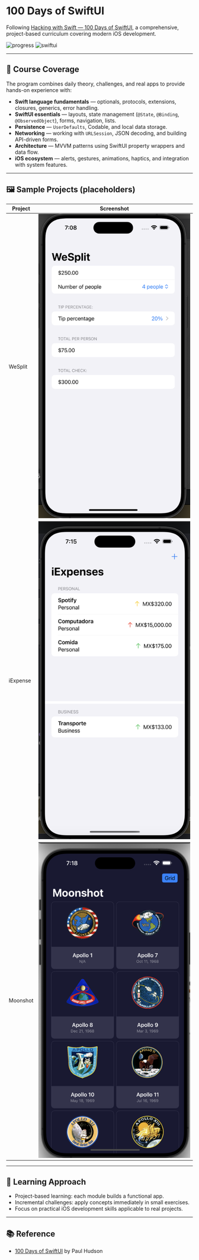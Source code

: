 # 100 Days of SwiftUI

Following [Hacking with Swift — 100 Days of SwiftUI](https://www.hackingwithswift.com/100/swiftui), a comprehensive, project-based curriculum covering modern iOS development.

![progress](https://img.shields.io/badge/Progress-50%2F100-blue)
![swiftui](https://img.shields.io/badge/SwiftUI-Learning-informational)

---

## 📌 Course Coverage

The program combines daily theory, challenges, and real apps to provide hands-on experience with:

- **Swift language fundamentals** — optionals, protocols, extensions, closures, generics, error handling.  
- **SwiftUI essentials** — layouts, state management (`@State`, `@Binding`, `@ObservedObject`), forms, navigation, lists.  
- **Persistence** — `UserDefaults`, Codable, and local data storage.  
- **Networking** — working with `URLSession`, JSON decoding, and building API-driven forms.  
- **Architecture** — MVVM patterns using SwiftUI property wrappers and data flow.  
- **iOS ecosystem** — alerts, gestures, animations, haptics, and integration with system features.  

---

## 🖼️ Sample Projects (placeholders)

| Project | Screenshot |
|---|---|
| WeSplit | ![WeSplit](WeSplit.png) |
| iExpense | ![iExpense](iExpense.png) |
| Moonshot | ![Moonshot](Moonshot1.png) |

---

## 🧭 Learning Approach

- Project-based learning: each module builds a functional app.  
- Incremental challenges: apply concepts immediately in small exercises.  
- Focus on practical iOS development skills applicable to real projects.  

---

## 📚 Reference

- [100 Days of SwiftUI](https://www.hackingwithswift.com/100/swiftui) by Paul Hudson
